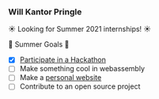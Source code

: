 ### Will Kantor Pringle

☀ Looking for Summer 2021 internships! ☀

🎯 Summer Goals 🎯
- [x] [Participate in a Hackathon](https://github.com/wiwichips/MOMU)
- [ ] Make something cool in webassembly
- [ ] Make a [personal website](https://willpringle.github.io/)
- [ ] Contribute to an open source project
